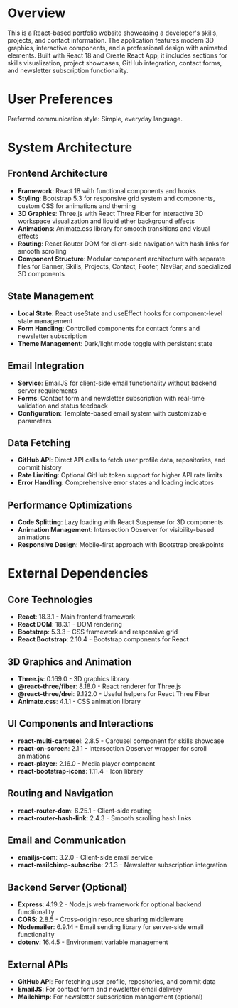 # Overview

This is a React-based portfolio website showcasing a developer's skills, projects, and contact information. The application features modern 3D graphics, interactive components, and a professional design with animated elements. Built with React 18 and Create React App, it includes sections for skills visualization, project showcases, GitHub integration, contact forms, and newsletter subscription functionality.

# User Preferences

Preferred communication style: Simple, everyday language.

# System Architecture

## Frontend Architecture
- **Framework**: React 18 with functional components and hooks
- **Styling**: Bootstrap 5.3 for responsive grid system and components, custom CSS for animations and theming
- **3D Graphics**: Three.js with React Three Fiber for interactive 3D workspace visualization and liquid ether background effects
- **Animations**: Animate.css library for smooth transitions and visual effects
- **Routing**: React Router DOM for client-side navigation with hash links for smooth scrolling
- **Component Structure**: Modular component architecture with separate files for Banner, Skills, Projects, Contact, Footer, NavBar, and specialized 3D components

## State Management
- **Local State**: React useState and useEffect hooks for component-level state management
- **Form Handling**: Controlled components for contact forms and newsletter subscription
- **Theme Management**: Dark/light mode toggle with persistent state

## Email Integration
- **Service**: EmailJS for client-side email functionality without backend server requirements
- **Forms**: Contact form and newsletter subscription with real-time validation and status feedback
- **Configuration**: Template-based email system with customizable parameters

## Data Fetching
- **GitHub API**: Direct API calls to fetch user profile data, repositories, and commit history
- **Rate Limiting**: Optional GitHub token support for higher API rate limits
- **Error Handling**: Comprehensive error states and loading indicators

## Performance Optimizations
- **Code Splitting**: Lazy loading with React Suspense for 3D components
- **Animation Management**: Intersection Observer for visibility-based animations
- **Responsive Design**: Mobile-first approach with Bootstrap breakpoints

# External Dependencies

## Core Technologies
- **React**: 18.3.1 - Main frontend framework
- **React DOM**: 18.3.1 - DOM rendering
- **Bootstrap**: 5.3.3 - CSS framework and responsive grid
- **React Bootstrap**: 2.10.4 - Bootstrap components for React

## 3D Graphics and Animation
- **Three.js**: 0.169.0 - 3D graphics library
- **@react-three/fiber**: 8.18.0 - React renderer for Three.js
- **@react-three/drei**: 9.122.0 - Useful helpers for React Three Fiber
- **Animate.css**: 4.1.1 - CSS animation library

## UI Components and Interactions
- **react-multi-carousel**: 2.8.5 - Carousel component for skills showcase
- **react-on-screen**: 2.1.1 - Intersection Observer wrapper for scroll animations
- **react-player**: 2.16.0 - Media player component
- **react-bootstrap-icons**: 1.11.4 - Icon library

## Routing and Navigation
- **react-router-dom**: 6.25.1 - Client-side routing
- **react-router-hash-link**: 2.4.3 - Smooth scrolling hash links

## Email and Communication
- **emailjs-com**: 3.2.0 - Client-side email service
- **react-mailchimp-subscribe**: 2.1.3 - Newsletter subscription integration

## Backend Server (Optional)
- **Express**: 4.19.2 - Node.js web framework for optional backend functionality
- **CORS**: 2.8.5 - Cross-origin resource sharing middleware
- **Nodemailer**: 6.9.14 - Email sending library for server-side email functionality
- **dotenv**: 16.4.5 - Environment variable management

## External APIs
- **GitHub API**: For fetching user profile, repositories, and commit data
- **EmailJS**: For contact form and newsletter email delivery
- **Mailchimp**: For newsletter subscription management (optional)